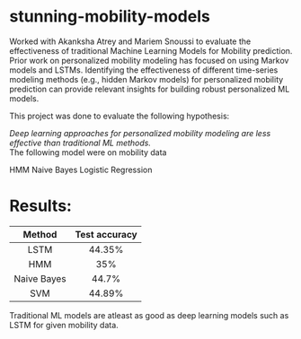 # stunning-mobility-models

Worked with Akanksha Atrey and Mariem Snoussi to evaluate the effectiveness of traditional Machine Learning Models for Mobility prediction.
<br>
Prior work on personalized mobility modeling has focused on using Markov models and LSTMs. Identifying the effectiveness of different time-series modeling methods (e.g., hidden Markov models) for personalized mobility prediction can provide relevant insights for building robust personalized ML models. 

This project was done to evaluate the following hypothesis:

*Deep learning approaches for personalized mobility modeling are less effective than traditional ML methods.*
<br>
The following model were on mobility data 

HMM 
Naive Bayes
Logistic Regression
<br>
# Results:

|    Method   | Test accuracy |
|:-----------:|:-------------:|
|     LSTM    |     44.35%    |
|     HMM     |      35%      |
| Naive Bayes |     44.7%     |
|     SVM     |     44.89%    |

Traditional ML models are atleast as good as deep learning models such as LSTM for given mobility data.
